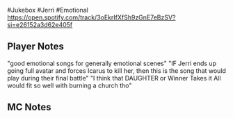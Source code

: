 #Jukebox #Jerri #Emotional 
https://open.spotify.com/track/3oEkrIfXfSh9zGnE7eBzSV?si=e26152a3d62e405f
## Player Notes
"good emotional songs for generally emotional scenes"
"IF Jerri ends up going full avatar and forces Icarus to kill her, then this is the song that would play during their final battle"
"I think that DAUGHTER or Winner Takes it All would fit so well with burning a church tho"
## MC Notes